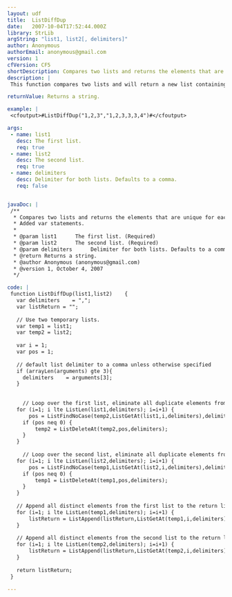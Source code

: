```yaml
---
layout: udf
title:  ListDiffDup
date:   2007-10-04T17:52:44.000Z
library: StrLib
argString: "list1, list2[, delimiters]"
author: Anonymous
authorEmail: anonymous@gmail.com
version: 1
cfVersion: CF5
shortDescription: Compares two lists and returns the elements that are unique for each list.
description: |
 This function compares two lists and will return a new list containing the difference between the two input lists. This function is different from ListDiff as it treats duplicate elements within the lists as distinct elements.

returnValue: Returns a string.

example: |
 <cfoutput>#ListDiffDup("1,2,3","1,2,3,3,3,4")#</cfoutput>

args:
 - name: list1
   desc: The first list.
   req: true
 - name: list2
   desc: The second list.
   req: true
 - name: delimiters
   desc: Delimiter for both lists. Defaults to a comma.
   req: false


javaDoc: |
 /**
  * Compares two lists and returns the elements that are unique for each list.
  * Added var statements.
  * 
  * @param list1      The first list. (Required)
  * @param list2      The second list. (Required)
  * @param delimiters      Delimiter for both lists. Defaults to a comma. (Optional)
  * @return Returns a string. 
  * @author Anonymous (anonymous@gmail.com) 
  * @version 1, October 4, 2007 
  */

code: |
 function ListDiffDup(list1,list2)    {
   var delimiters    = ",";
   var listReturn = "";
   
   // Use two temporary lists.
   var temp1 = list1;
   var temp2 = list2;
   
   var i = 1;
   var pos = 1;
 
   // default list delimiter to a comma unless otherwise specified
   if (arrayLen(arguments) gte 3){
     delimiters    = arguments[3];
   }
 
 
     // Loop over the first list, eliminate all duplicate elements from the temp2 list.
   for (i=1; i lte ListLen(list1,delimiters); i=i+1) {
       pos = ListFindNoCase(temp2,ListGetAt(list1,i,delimiters),delimiters);
     if (pos neq 0) {
         temp2 = ListDeleteAt(temp2,pos,delimiters);
     }
   }
 
     // Loop over the second list, eliminate all duplicate elements from the temp1 list.
   for (i=1; i lte ListLen(list2,delimiters); i=i+1) {
       pos = ListFindNoCase(temp1,ListGetAt(list2,i,delimiters),delimiters);
     if (pos neq 0) {
         temp1 = ListDeleteAt(temp1,pos,delimiters);
     }
   }
 
   // Append all distinct elements from the first list to the return list
   for (i=1; i lte ListLen(temp1,delimiters); i=i+1) {
       listReturn = ListAppend(listReturn,ListGetAt(temp1,i,delimiters),delimiters);
   }
         
   // Append all distinct elements from the second list to the return list.
   for (i=1; i lte ListLen(temp2,delimiters); i=i+1) {
       listReturn = ListAppend(listReturn,ListGetAt(temp2,i,delimiters),delimiters);
   }
 
   return listReturn;
 }

---
```


